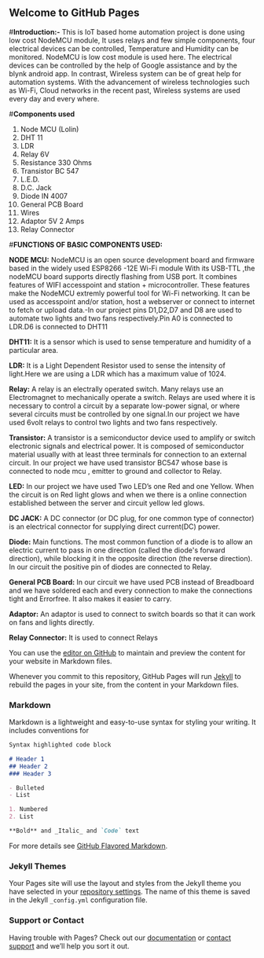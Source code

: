 ## Welcome to GitHub Pages
#**Introduction:-**
This is IoT based home automation project is done using low cost NodeMCU module, It uses relays and few simple components, four electrical devices can be controlled, Temperature and Humidity can be monitored. NodeMCU is low cost module is used here. The electrical devices can be controlled by the help of Google assistance and by the blynk android app. In contrast, Wireless system can be of great help for automation systems. With the advancement of wireless technologies such as Wi-Fi, Cloud networks in the recent past, Wireless systems are used every day and every where.

#**Components used**
1. Node MCU (Lolin)
2. DHT 11 
3. LDR 
4. Relay 6V 
5. Resistance 330 Ohms
6. Transistor  BC 547
7. L.E.D.
8. D.C. Jack
9. Diode IN 4007
10. General PCB Board
11. Wires
12. Adaptor 5V 2 Amps
13. Relay Connector

#**FUNCTIONS OF BASIC  COMPONENTS USED:**

**NODE MCU:**
NodeMCU is an open source development board and firmware based in the
 widely used ESP8266 -12E Wi-Fi module With its USB-TTL ,the nodeMCU 
board supports directly flashing from USB port. It combines features of WIFI
 accesspoint and station + microcontroller. These features   make the NodeMCU
 extremly powerful tool for Wi-Fi networking. It can be used as accesspoint and/or
 station, host a webserver or connect to internet to fetch or upload data.-In our 
project pins D1,D2,D7 and D8 are used to automate two lights and two fans
 respectively.Pin A0 is connected to LDR.D6 is connected to DHT11


**DHT11:** It is a sensor which is used to sense temperature and humidity of a 
 particular area.


**LDR:** It is a Light Dependent Resistor  used to sense the intensity of light.Here
 we are using a  LDR which has a maximum value of 1024.


**Relay:** A relay is an electrally operated switch. Many relays use an
Electromagnet to mechanically operate a switch. Relays are used where it is
 necessary to control a circuit by a separate low-power signal, or where several
 circuits must be controlled by one signal.In our project we have used  6volt
 relays to control two lights and two fans respectively.


**Transistor:** A transistor is a semiconductor device used to amplify or switch
electronic signals and electrical power. It is composed of semiconductor material 
usually with at least three terminals for connection to an external circuit.
In our project we have used transistor BC547  whose base is connected to node mcu ,
emitter to ground and collector to Relay.


**LED:** In our project we have used Two LED’s one Red and one Yellow.
When the circuit is on Red light glows and when we there is a online connection 
established  between the server and circuit yellow led glows.


**DC JACK:** A DC connector (or DC plug, for one common type of connector)
is an electrical connector for supplying direct current(DC) power.


**Diode:** Main functions. The most common function of a diode is to allow an 
electric current to pass in one direction (called the diode's forward direction),
while blocking it in the opposite direction (the reverse direction).
In our circuit  the positive pin of diodes are connected to  Relay.


**General PCB Board:** In our circuit we have used PCB instead of Breadboard 
and we have soldered each and every connection to make the connections tight  and Errorfree.
It  also makes it easier to carry.


**Adaptor:** An adaptor is used to connect to switch boards so that it can work on fans and lights directly.


**Relay Connector:** It is used to connect Relays

You can use the [editor on GitHub](https://github.com/Trivediujjwal/home-automation/edit/master/README.md) to maintain and preview the content for your website in Markdown files.

Whenever you commit to this repository, GitHub Pages will run [Jekyll](https://jekyllrb.com/) to rebuild the pages in your site, from the content in your Markdown files.

### Markdown

Markdown is a lightweight and easy-to-use syntax for styling your writing. It includes conventions for

```markdown
Syntax highlighted code block

# Header 1
## Header 2
### Header 3

- Bulleted
- List

1. Numbered
2. List

**Bold** and _Italic_ and `Code` text

```

For more details see [GitHub Flavored Markdown](https://guides.github.com/features/mastering-markdown/).

### Jekyll Themes

Your Pages site will use the layout and styles from the Jekyll theme you have selected in your [repository settings](https://github.com/Trivediujjwal/home-automation/settings). The name of this theme is saved in the Jekyll `_config.yml` configuration file.

### Support or Contact

Having trouble with Pages? Check out our [documentation](https://help.github.com/categories/github-pages-basics/) or [contact support](https://github.com/contact) and we’ll help you sort it out.

